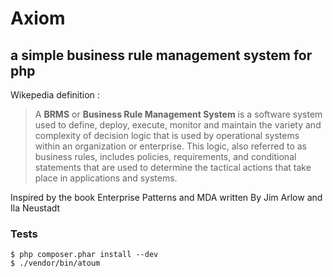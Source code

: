 # Axiom

## a simple business rule management system for php

Wikepedia definition :

> A **BRMS** or **Business Rule Management System** is a software system used to define, deploy, execute, monitor and maintain the variety and complexity of decision logic that is used by operational systems within an organization or enterprise. This logic, also referred to as business rules, includes policies, requirements, and conditional statements that are used to determine the tactical actions that take place in applications and systems.

Inspired by the book Enterprise Patterns and MDA written By Jim Arlow and Ila Neustadt

### Tests

```
$ php composer.phar install --dev
$ ./vendor/bin/atoum
```